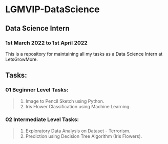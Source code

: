 # LGMVIP-DataScience
## Data Science Intern
### 1st March 2022 to 1st April 2022

This is a repository for maintaining all my tasks as a Data Science Intern at LetsGrowMore.

## Tasks:
### 01 Beginner Level Tasks:
> 1. Image to Pencil Sketch using Python.
> 2. Iris Flower Classification using Machine Learning.
> 
### 02 Intermediate Level Tasks:
> 1. Exploratory Data Analysis on Dataset - Terrorism.
> 2. Prediction using Decision Tree Algorithm (Iris Flowers).


